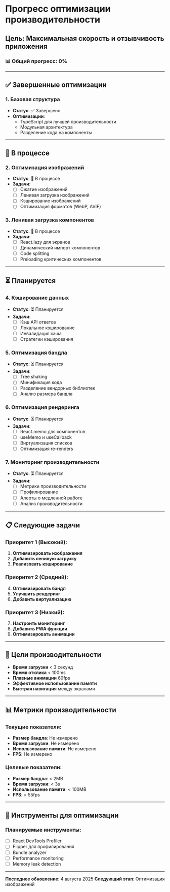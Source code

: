 # Прогресс оптимизации производительности

## Цель: Максимальная скорость и отзывчивость приложения

### 📊 Общий прогресс: 0%

---

## ✅ Завершенные оптимизации

### 1. Базовая структура
- **Статус**: ✅ Завершено
- **Оптимизации**:
  - TypeScript для лучшей производительности
  - Модульная архитектура
  - Разделение кода на компоненты

---

## 🔄 В процессе

### 2. Оптимизация изображений
- **Статус**: 🔄 В процессе
- **Задачи**:
  - [ ] Сжатие изображений
  - [ ] Ленивая загрузка изображений
  - [ ] Кэширование изображений
  - [ ] Оптимизация форматов (WebP, AVIF)

### 3. Ленивая загрузка компонентов
- **Статус**: 🔄 В процессе
- **Задачи**:
  - [ ] React.lazy для экранов
  - [ ] Динамический импорт компонентов
  - [ ] Code splitting
  - [ ] Preloading критических компонентов

---

## ⏳ Планируется

### 4. Кэширование данных
- **Статус**: ⏳ Планируется
- **Задачи**:
  - [ ] Кэш API ответов
  - [ ] Локальное кэширование
  - [ ] Инвалидация кэша
  - [ ] Стратегии кэширования

### 5. Оптимизация бандла
- **Статус**: ⏳ Планируется
- **Задачи**:
  - [ ] Tree shaking
  - [ ] Минификация кода
  - [ ] Разделение вендорных библиотек
  - [ ] Анализ размера бандла

### 6. Оптимизация рендеринга
- **Статус**: ⏳ Планируется
- **Задачи**:
  - [ ] React.memo для компонентов
  - [ ] useMemo и useCallback
  - [ ] Виртуализация списков
  - [ ] Оптимизация re-renders

### 7. Мониторинг производительности
- **Статус**: ⏳ Планируется
- **Задачи**:
  - [ ] Метрики производительности
  - [ ] Профилирование
  - [ ] Алерты о медленной работе
  - [ ] Анализ производительности

---

## 📋 Следующие задачи

### Приоритет 1 (Высокий):
1. **Оптимизировать изображения**
2. **Добавить ленивую загрузку**
3. **Реализовать кэширование**

### Приоритет 2 (Средний):
4. **Оптимизировать бандл**
5. **Улучшить рендеринг**
6. **Добавить виртуализацию**

### Приоритет 3 (Низкий):
7. **Настроить мониторинг**
8. **Добавить PWA функции**
9. **Оптимизировать анимации**

---

## 🎯 Цели производительности

- **Время загрузки** < 3 секунд
- **Время отклика** < 100ms
- **Плавные анимации** 60fps
- **Эффективное использование памяти**
- **Быстрая навигация** между экранами

---

## 📊 Метрики производительности

### Текущие показатели:
- **Размер бандла**: Не измерено
- **Время загрузки**: Не измерено
- **Использование памяти**: Не измерено
- **FPS**: Не измерено

### Целевые показатели:
- **Размер бандла**: < 2MB
- **Время загрузки**: < 3s
- **Использование памяти**: < 100MB
- **FPS**: > 55fps

---

## 🔧 Инструменты для оптимизации

### Планируемые инструменты:
- [ ] React DevTools Profiler
- [ ] Flipper для профилирования
- [ ] Bundle analyzer
- [ ] Performance monitoring
- [ ] Memory leak detection

---

**Последнее обновление**: 4 августа 2025
**Следующий этап**: Оптимизация изображений 